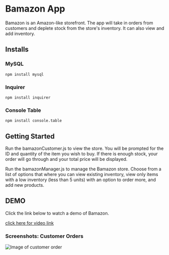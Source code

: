 # Bamazon App

Bamazon is an Amazon-like storefront. The app will take in orders from customers and deplete stock from the store's inventory. It can also view and add inventory. 

## Installs 


### MySQL

`npm install mysql`

### Inquirer

`npm install inquirer`

### Console Table

`npm install console.table`


## Getting Started

Run the bamazonCustomer.js to view the store. You will be prompted for the ID and quantity of the item you wish to buy. If there is enough stock, your order will go through and your total price will be displayed. 

Run the bamazonManager.js to manage the Bamazon store. Choose from a list of options that where you can view existing inventory, view only items with a low inventory (less than 5 units) with an option to order more, and add new products. 

## DEMO

Click the link below to watch a demo of Bamazon. 

[click here for video link](https://drive.google.com/file/d/1ZuNVQya4uKN-5siD1d4NJzxO8RVbY2dk/view)

### Screenshots: Customer Orders

![Image of customer order](https://github.com/asham28/bamazon/screenShots/customerOrder.png)



